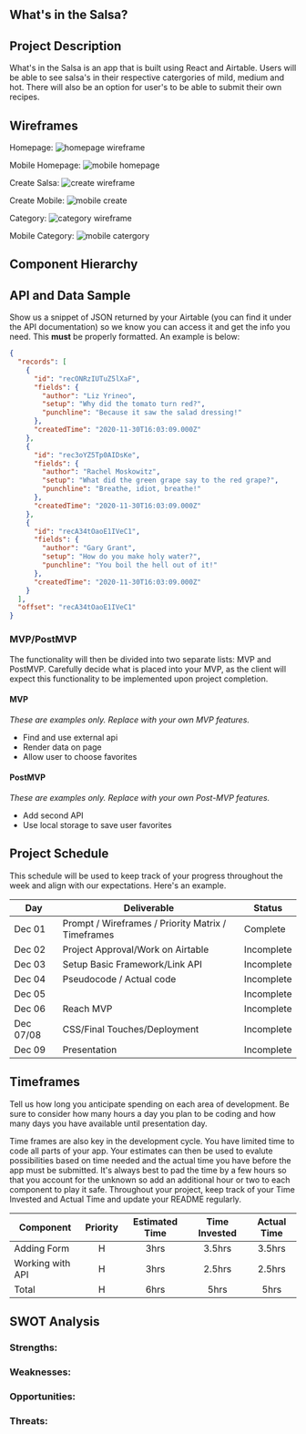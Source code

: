 ## What's in the Salsa?

## Project Description

What's in the Salsa is an app that is built using React and Airtable. Users will be able to see salsa's in their respective catergories of mild, medium and hot. There will also be an option for user's to be able to submit their own recipes.

## Wireframes

Homepage: <img src= 'pictures/Screen Shot 2021-12-01 at 9.21.17 PM.png' alt= 'homepage wireframe'>

Mobile Homepage: <img src= 'pictures/Screen Shot 2021-12-01 at 9.26.45 PM.png' alt= 'mobile homepage'>

Create Salsa: <img src = 'pictures/Screen Shot 2021-12-01 at 8.09.02 PM.png'  alt = 'create wireframe'>

Create Mobile: <img src = 'pictures/Screen Shot 2021-12-01 at 9.02.17 PM.png' alt= 'mobile create'>

Category: <img src = 'pictures/Screen Shot 2021-12-01 at 9.08.17 PM.png' alt = 'category wireframe'>

Mobile Category: <img src= 'pictures/Screen Shot 2021-12-01 at 9.13.30 PM.png' alt = 'mobile catergory'>

## Component Hierarchy

## API and Data Sample

Show us a snippet of JSON returned by your Airtable (you can find it under the API documentation) so we know you can access it and get the info you need. This **must** be properly formatted. An example is below:

```json
{
  "records": [
    {
      "id": "recONRzIUTuZ5lXaF",
      "fields": {
        "author": "Liz Yrineo",
        "setup": "Why did the tomato turn red?",
        "punchline": "Because it saw the salad dressing!"
      },
      "createdTime": "2020-11-30T16:03:09.000Z"
    },
    {
      "id": "rec3oYZ5Tp0AIDsKe",
      "fields": {
        "author": "Rachel Moskowitz",
        "setup": "What did the green grape say to the red grape?",
        "punchline": "Breathe, idiot, breathe!"
      },
      "createdTime": "2020-11-30T16:03:09.000Z"
    },
    {
      "id": "recA34tOaoE1IVeC1",
      "fields": {
        "author": "Gary Grant",
        "setup": "How do you make holy water?",
        "punchline": "You boil the hell out of it!"
      },
      "createdTime": "2020-11-30T16:03:09.000Z"
    }
  ],
  "offset": "recA34tOaoE1IVeC1"
}
```

### MVP/PostMVP

The functionality will then be divided into two separate lists: MVP and PostMVP. Carefully decide what is placed into your MVP, as the client will expect this functionality to be implemented upon project completion.

#### MVP

_These are examples only. Replace with your own MVP features._

- Find and use external api
- Render data on page
- Allow user to choose favorites

#### PostMVP

_These are examples only. Replace with your own Post-MVP features._

- Add second API
- Use local storage to save user favorites

## Project Schedule

This schedule will be used to keep track of your progress throughout the week and align with our expectations. Here's an example.

| Day       | Deliverable                                        | Status     |
| --------- | -------------------------------------------------- | ---------- |
| Dec 01    | Prompt / Wireframes / Priority Matrix / Timeframes | Complete   |
| Dec 02    | Project Approval/Work on Airtable                  | Incomplete |
| Dec 03    | Setup Basic Framework/Link API                     | Incomplete |
| Dec 04    | Pseudocode / Actual code                           | Incomplete |
| Dec 05    |                                                    | Incomplete |
| Dec 06    | Reach MVP                                          | Incomplete |
| Dec 07/08 | CSS/Final Touches/Deployment                       | Incomplete |
| Dec 09    | Presentation                                       | Incomplete |

## Timeframes

Tell us how long you anticipate spending on each area of development. Be sure to consider how many hours a day you plan to be coding and how many days you have available until presentation day.

Time frames are also key in the development cycle. You have limited time to code all parts of your app. Your estimates can then be used to evalute possibilities based on time needed and the actual time you have before the app must be submitted. It's always best to pad the time by a few hours so that you account for the unknown so add an additional hour or two to each component to play it safe. Throughout your project, keep track of your Time Invested and Actual Time and update your README regularly.

| Component        | Priority | Estimated Time | Time Invested | Actual Time |
| ---------------- | :------: | :------------: | :-----------: | :---------: |
| Adding Form      |    H     |      3hrs      |    3.5hrs     |   3.5hrs    |
| Working with API |    H     |      3hrs      |    2.5hrs     |   2.5hrs    |
| Total            |    H     |      6hrs      |     5hrs      |    5hrs     |

## SWOT Analysis

### Strengths:

### Weaknesses:

### Opportunities:

### Threats:
